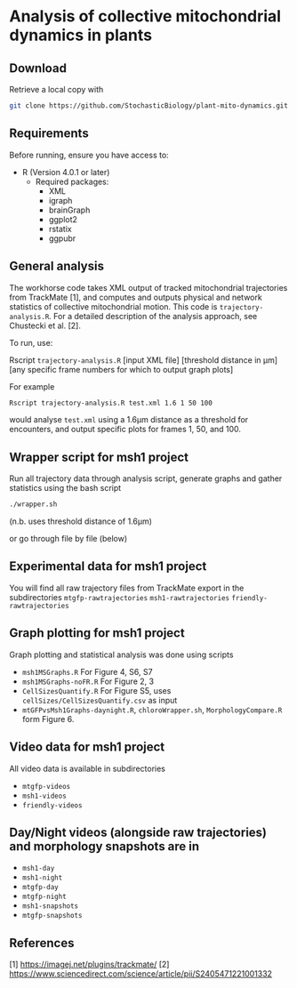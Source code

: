 # Analysis of collective mitochondrial dynamics in plants

## Download

Retrieve a local copy with

```sh
git clone https://github.com/StochasticBiology/plant-mito-dynamics.git
```

## Requirements

Before running, ensure you have access to:
- R (Version 4.0.1 or later)
  - Required packages:
    - XML
    - igraph
    - brainGraph
    - ggplot2
    - rstatix
    - ggpubr

## General analysis

The workhorse code takes XML output of tracked mitochondrial trajectories from TrackMate [1], and computes and outputs physical and network statistics of collective mitochondrial motion. This code is `trajectory-analysis.R`. For a detailed description of the analysis approach, see Chustecki et al. [2].

To run, use:

Rscript `trajectory-analysis.R` [input XML file] [threshold distance in µm] [any specific frame numbers for which to output graph plots]

For example 

```sh
Rscript trajectory-analysis.R test.xml 1.6 1 50 100
```

would analyse `test.xml` using a 1.6µm distance as a threshold for encounters, and output specific plots for frames 1, 50, and 100.

## Wrapper script for msh1 project

Run all trajectory data through analysis script, generate graphs and gather statistics using the bash script

```sh
./wrapper.sh
```
(n.b. uses threshold distance of 1.6µm)

or go through file by file (below)

## Experimental data for msh1 project

You will find all raw trajectory files from TrackMate export in the subdirectories
`mtgfp-rawtrajectories`
`msh1-rawtrajectories`
`friendly-rawtrajectories`

## Graph plotting for msh1 project

Graph plotting and statistical analysis was done using scripts
 - `msh1MSGraphs.R` For Figure 4, S6, S7
 - `msh1MSGraphs-noFR.R` For Figure 2, 3
 - `CellSizesQuantify.R` For Figure S5, uses `cellSizes/CellSizesQuantify.csv` as input
 - `mtGFPvsMsh1Graphs-daynight.R`, `chloroWrapper.sh`, `MorphologyCompare.R` form Figure 6.

## Video data for msh1 project

All video data is available in subdirectories 
- `mtgfp-videos`
- `msh1-videos`
- `friendly-videos`

## Day/Night videos (alongside raw trajectories) and morphology snapshots are in 
- `msh1-day`
- `msh1-night`
- `mtgfp-day`
- `mtgfp-night`
- `msh1-snapshots`
- `mtgfp-snapshots`

## References

[1] https://imagej.net/plugins/trackmate/
[2] https://www.sciencedirect.com/science/article/pii/S2405471221001332
